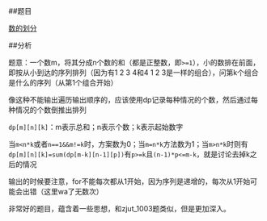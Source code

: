 ##题目

[数的划分](http://acm.zjut.edu.cn/ShowProblem.aspx?ShowID=1141)

##分析

题意：一个数m，将其分成n个数的和（都是正整数，即`>=1`），小的数排在前面，即按从小到达的序列排列（因为有1 2 3 4和4 1 2 3是一样的组合），问第k个组合是什么的序列（从第1个组合开始）

像这种不能输出遍历输出顺序的，应该使用dp记录每种情况的个数，然后通过每种情况的个数倒推出排列

`dp[m][n][k]`：m表示总和；n表示个数；k表示起始数字

当`m<n*k`或者`n==1&&m!=k`时，方案数为0；当`m=n*k`方法数为1；当`m>n*k`时则有`dp[m][n][k]=sum(dp[m-k][n-1][p])`有`p>=k`且`(n-1)*p<=m-k`，就是讨论去掉k之后的情况

输出的时候要注意，for不能每次都从1开始，因为序列是递增的，每次从1开始可能会出错（这里wa了无数次）

非常好的题目，蕴含着一些思想，和zjut_1003题类似，但是更加深入。
